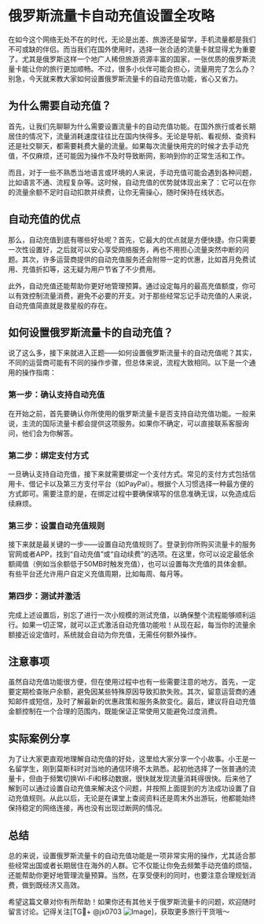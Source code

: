 # 俄罗斯流量卡自动充值设置全攻略

在如今这个网络无处不在的时代，无论是出差、旅游还是留学，手机流量都是我们不可或缺的伴侣。而当我们在国外使用时，选择一张合适的流量卡就显得尤为重要了。尤其是俄罗斯这样一个地广人稀但旅游资源丰富的国家，一张优质的俄罗斯流量卡能让你的旅行更加顺畅。不过，很多小伙伴可能会担心，流量用完了怎么办？别急，今天就来教大家如何设置俄罗斯流量卡的自动充值功能，省心又省力。

## 为什么需要自动充值？

首先，让我们先聊聊为什么需要设置流量卡的自动充值功能。在国外旅行或者长期居住的情况下，流量消耗速度往往比在国内快得多。无论是导航、看视频、查资料还是社交聊天，都需要耗费大量的流量。如果每次流量快用完的时候才去手动充值，不仅麻烦，还可能因为操作不及时导致断网，影响到你的正常生活和工作。

而且，对于一些不熟悉当地语言或环境的人来说，手动充值可能会遇到各种问题，比如语言不通、流程复杂等。这时候，自动充值的优势就体现出来了：它可以在你的流量余额不足时自动扣款并续费，让你无需操心，随时保持在线状态。

## 自动充值的优点

那么，自动充值到底有哪些好处呢？首先，它最大的优点就是方便快捷。你只需要一次性设置好，之后就可以安心享受网络服务，再也不用担心流量突然中断的问题。其次，许多运营商提供的自动充值服务还会附带一定的优惠，比如首月免费试用、充值折扣等，这无疑为用户节省了不少费用。

此外，自动充值还能帮助你更好地管理预算。通过设定每月的最高充值额度，你可以有效控制流量消费，避免不必要的开支。对于那些经常忘记手动充值的人来说，自动充值简直就是救星般的存在。

## 如何设置俄罗斯流量卡的自动充值？

说了这么多，接下来就进入正题——如何设置俄罗斯流量卡的自动充值呢？其实，不同的运营商可能有不同的操作步骤，但总体来说，流程大致相同。以下是一个通用的操作指南：

### 第一步：确认支持自动充值

在开始之前，首先要确认你所使用的俄罗斯流量卡是否支持自动充值功能。一般来说，主流的国际流量卡都会提供这项服务。如果你不确定，可以直接联系客服询问，他们会为你解答。

### 第二步：绑定支付方式

一旦确认支持自动充值，接下来就需要绑定一个支付方式。常见的支付方式包括信用卡、借记卡以及第三方支付平台（如PayPal）。根据个人习惯选择一种最方便的方式即可。需要注意的是，在绑定过程中要确保填写的信息准确无误，以免造成后续麻烦。

### 第三步：设置自动充值规则

接下来就是最关键的一步——设置自动充值规则了。登录到你所购买流量卡的服务官网或者APP，找到“自动充值”或“自动续费”的选项。在这里，你可以设定最低余额阈值（例如当余额低于50MB时触发充值），也可以设置每次充值的具体金额。有些平台还允许用户自定义充值周期，比如每周、每月等。

### 第四步：测试并激活

完成上述设置后，别忘了进行一次小规模的测试充值，以确保整个流程能够顺利运行。如果一切正常，就可以正式激活自动充值功能啦！从现在起，每当你的流量余额接近设定值时，系统就会自动为你充值，无需任何额外操作。

## 注意事项

虽然自动充值功能很方便，但在使用过程中也有一些需要注意的地方。首先，一定要定期检查账户余额，避免因某些特殊原因导致扣款失败。其次，留意运营商的通知邮件或短信，及时了解最新的优惠政策和服务条款变化。最后，建议将自动充值金额控制在一个合理的范围内，既能保证正常使用又能避免过度消费。

## 实际案例分享

为了让大家更直观地理解自动充值的好处，这里给大家分享一个小故事。小王是一名留学生，刚到莫斯科时对当地的通信环境不太熟悉。起初他选择了一张普通的流量卡，但由于频繁切换Wi-Fi和移动数据，很快就发现流量消耗得很快。后来他了解到可以通过设置自动充值来解决这个问题，并按照上面提到的方法成功设置了自动充值规则。从此以后，无论是在课堂上查阅资料还是周末外出游玩，他都能始终保持稳定的网络连接，再也没有出现过断网的情况。

## 总结

总的来说，设置俄罗斯流量卡的自动充值功能是一项非常实用的操作，尤其适合那些经常出国或者长期居住在海外的人群。它不仅能让你免去频繁手动充值的烦恼，还能帮助你更好地管理流量预算。当然，在享受便利的同时，也要注意合理规划消费，做到既经济又高效。

希望这篇文章对你有所帮助！如果你还有其他关于俄罗斯流量卡的问题，欢迎随时留言讨论。记得关注[TG💪+ @jx0703 ![Image](https://github.com/user-attachments/assets/dbca1d08-cadb-493c-b0ec-ad6f7a83f270)]，获取更多旅行干货哦～